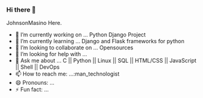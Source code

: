 ### Hi there 👋

JohnsonMasino Here.

- 🔭 I’m currently working on ... Python Django Project
- 🌱 I’m currently learning ... Django and Flask frameworks for python
- 👯 I’m looking to collaborate on ... Opensources
- 🤔 I’m looking for help with ...
- 💬 Ask me about ... C || Python || Linux || SQL || HTML/CSS || JavaScript || Shell || DevOps
- 📫 How to reach me: ...:man_technologist 
- 😄 Pronouns: ...
- ⚡ Fun fact: ...
